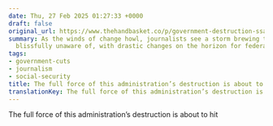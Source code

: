 ```yaml
---
date: Thu, 27 Feb 2025 01:27:33 +0000
draft: false
original_url: https://www.thehandbasket.co/p/government-destruction-ssa-doge
summary: As the winds of change howl, journalists see a storm brewing that many remain
  blissfully unaware of, with drastic changes on the horizon for federal workers.
tags:
- government-cuts
- journalism
- social-security
title: The full force of this administration’s destruction is about to hit
translationKey: The full force of this administration’s destruction is about to hit
---
```


The full force of this administration’s destruction is about to hit